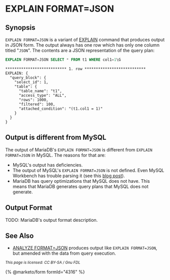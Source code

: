 # EXPLAIN FORMAT=JSON

## Synopsis

`EXPLAIN FORMAT=JSON` is a variant of [EXPLAIN](explain.md) command that produces output in JSON form. The output always has one row which has only one column titled "`JSON`". The contents are a JSON representation of the query plan:

```sql
EXPLAIN FORMAT=JSON SELECT * FROM t1 WHERE col1=1\G
```

```
*************************** 1. row ***************************
EXPLAIN: {
  "query_block": {
    "select_id": 1,
    "table": {
      "table_name": "t1",
      "access_type": "ALL",
      "rows": 1000,
      "filtered": 100,
      "attached_condition": "(t1.col1 = 1)"
    }
  }
}
```

## Output is different from MySQL

The output of MariaDB's `EXPLAIN FORMAT=JSON` is different from `EXPLAIN FORMAT=JSON` in MySQL. The reasons for that are:

* MySQL's output has deficiencies.
* The output of MySQL's `EXPLAIN FORMAT=JSON` is not defined. Even MySQL Workbench has trouble parsing it (see this [blog post](https://s.petrunia.net/blog/?p=93)).
* MariaDB has query optimizations that MySQL does not have. This means that MariaDB generates query plans that MySQL does not generate.

## Output Format

TODO: MariaDB's output format description.

## See Also

* [ANALYZE FORMAT=JSON](analyze-format-json.md) produces output like `EXPLAIN FORMAT=JSON`, but amended with the data from query execution.

<sub>_This page is licensed: CC BY-SA / Gnu FDL_</sub>

{% @marketo/form formId="4316" %}
